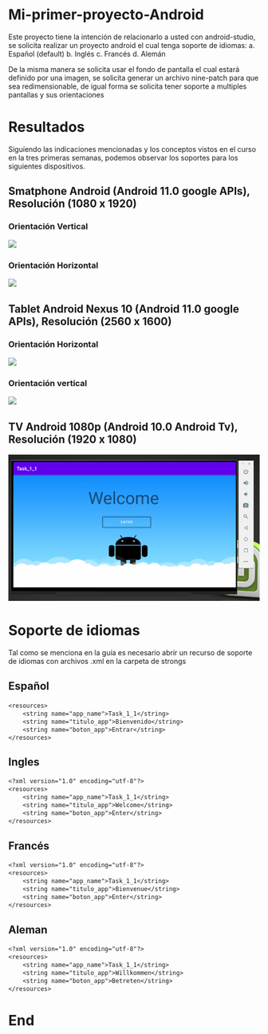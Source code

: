 # Mi-primer-proyecto-Android


 Este proyecto tiene la intención de relacionarlo a usted con android-studio, se solicita realizar un proyecto android el cual tenga soporte de idiomas:
a. Español (default)
b. Inglés
c. Francés
d. Alemán

De la misma manera se solicita usar el fondo de pantalla el cual estará definido por una imagen, se solicita generar un archivo nine-patch para que sea redimensionable, de igual forma se solicita tener soporte a multiples pantallas y sus orientaciones
# Resultados 
Siguíendo las indicaciones mencionadas y los conceptos vistos en el curso en la tres primeras semanas, podemos observar los soportes para los siguientes dispositivos.

## Smatphone Android (Android 11.0 google APIs), Resolución (1080 x 1920)
### Orientación Vertical
![](https://lh3.googleusercontent.com/PchW2i0rCKfidgdFoaaV7wVHN8dEYkjCYPqtMW2hVmFBgtKVj0h2vQ_Qof8mvyA78RsOlCUPtbJTeHC7Xa1Sd-r_w2b-7D0FTRw4ujN7n8683qPuJrp0lhmFgzsvHIn9FEXgcRkU568rTnJDdqfkNLhTLAMhKnsMjcYfygmt-LhSEpgFmZlGVbPFzCxcLFEIcgqvj-g8Y4WakZtedJn6GTt8ei_kgZEuD0KcMaGBQsugj6iI1oneYu4kogaudlBikHia6ged-zGYqEkJXVJvotIcNJHj9wJ6ZOXFqpU12o0N9Pbc1s3sabdj3TLkw02zwMJ_JjSbkdBjFjhe1x4bxU5F0paJRhNMH6g6ELqWO6KU0RLUfRDg5P7YSzeOZT_uuysgOvqREZy3fj8HFi2Uy0O7qcX89SFpMQDxxlXjVIJrCCKd0c17J1b0UgINRThmirlOLeR2IBkfKehAfdnHl-nRkTkBQFzEMIk8YCmOk3XXojzb3HxmK1fYUrYBo2oSDXyaBC74EggH3s7uvk73eOB1hjs9M4TaTf6qmCOgWDgLnSpBdo02MuMdiEt8-YtlDdd2eBe3-B15CqAtZTuO089wSm2UIlN2VlhjBZHz8yGcgqvF7Rza2klvcTWQvDy1O1ntBaunemJrvvP84a41S5b92GH2_BGmSNjSZV7fYfwRGvJTywoQ4YteJ1IYRkyjphGQg3x1xAaHSU66QnnKfBk=w517-h709-no?authuser=1)

### Orientación Horizontal
![](https://lh3.googleusercontent.com/MxZsiD3l983o15mASkaziEuXDcjYw3sBeNYjxwCaIrv6iUPGuMrYV_idTEhmsb-okmXxqbJgwkDVxPpaE3gGvadiLLGv7u_mNTOkhIT-sBJQwQx4s2P-5jP4INPDavQrNWgpbXw6y1CTtsP3Ev3wgEb4gK6ZZUXQkzoifBzW9G5fwgyAHcBg8sa9FPVW9mL1bmxg5Dd2OGqGDR99c7t_YAxP4jsoyTf0feg4xhUdoFQ8GfkyLlMveRktd7wQCmrs_Hdwlj9WQiCuf10s_kub6lLHfiYrKlbvUG0aNQigCcKna8bqeAtr_SoyIcC2kOSRhg5k-kcPALz5IAPQczGEtnHUHIsc3S-y94XX1-hDT2y5MlmADFdqanjBgp1Z9VgjzRIuPbihJcofywn8y3m46GcOA_MSshe5K8QKKqtaHkBH0vu9wnwS1ygurNUQcUSH7nr_gA5xOe5KuIxlzeNm_oM6_zfDFUCJNKHITc_sviVzSO5nW1HyVqU8gozfvsQWSIG4hbrQPFODwYl6qQMR2RPpzs3EKzT2RrXXmOn6vOuhJnBFWPf4ypzh4a6jAHkxLXb9WUFPMsQRILRluX3PZMVHpT74YdHpswYj1BhT-IpH77sfndUnnRBNa73b2EkrcEqf4y3_r_d5EOq-14P4Bci_2_M5BzAIqgPQGnoAraXJE4c7qLNZEfg_FzsQejxOlfb9fRos_UBGar2wgU25VFc=w735-h593-no?authuser=1)
## Tablet Android Nexus 10 (Android 11.0 google APIs), Resolución (2560 x 1600)
### Orientación Horizontal
![](https://lh3.googleusercontent.com/etvSFy8omkgn1FDVdNCd5kiek-ozKZAm0vaYiiZf8OMae0vT6do0Yw_Ob6EXUFLAjzeWoYkToKpn2-T61DDMkyt3sh8ynlacsQrDxNdSDD44sOEcFFrz4qSX-JXIDkyva6kvMff5RTJIdERR4wL7Z02o7mEiMs1Wcl4_gA89BzqZC4GmE82VCgMn7__Y9-oUNXy_9H8pMqSuuHoEie4t5qgj7tiJIuMpYeITdQBOCgvSKnFM975qqUCTVpkXOdrSzBOvb84upPQqxPJ6Cgr9JSvAU97EZVcSx63JAK6Kt14WcHFDUw582JDToGVR7e1g09zdx9CdE8Pij4vi7DhOiPpOD4PwQs1iQPhelB2mGb1nWiupKHxMObPwcI1UuV8UV3gDwmgMWY1HWOz1cnKT2wREfsO6oIV1RrGKc1KC1ihKLitdZHwnv9UaMERjKzG76ge4WTLgpNisnVD8LDd1nSJCYmof0Te6APKAD5sFL0dsMGAY_66g3srHxm83ZUqJKTe8OeNaoYzAfElCzt673wrdcF4YMW8pFQC7twPLKBF7-x_6qPo8nC7THg9eDfKVAarkC8ctXd9Lks41f49Z7ttPyD1az6PNZ-WiQxhIclK554O1LELhDVoNTexgp_KQ1vRdq200ZH1uzTaRUd3wLvNU_maRiR75Ob7KNaOfbGQqZD5dprpGgA4DPgKhebqatvTop6gjb8ztW7TVx0Ai740=w861-h617-no?authuser=1)

### Orientación vertical
![](https://lh3.googleusercontent.com/AK2-vMA0asVrm0fyvto_6s5wq-E5ez1WxFd-9mFVDUbb_6Mil0l3mdLozdSTlW6Q3WWPcqCpgGuUPAiTU4p8-RpW_Br7rsChsOhtru8RqgNNw8yz5OiKzF_RiqXqnCeUr_P49Bshahj-gKfWXk4pyI8-OLpYn8qnaXYq0GPfod7Nk_UeVQs87kGg0VWOq3KjFX5cIQbbJfES9zADstmDsEb3IPcUuH07lXIWSU2LQkTpU_2LU2i8J25N2l9Cq3xLQRJ_uEAf3Q2kHezW3FIXJTqvxb7glw5VPQuVs5jL1lO_eEa5DCgvbqW1bpI440Um38SlMSNgqIVWxs84Dhyo33Tq-3K_R4gJ0XXol82S0tv5wA8nomZG4bxo1Ll9aQv5InCLY8ROa4ONiFad1zUTwxzEQbPRr9qsuWOyKD1cV-clbCCqBe_pBsphC7eh6hdCa493Sz4vcLa6cDy6fy8WlvRyqrOyAWlrae6zXjPFV4kEDCotrWnL2gwfuHnIJ2fE7yEs13ePHgMVVTMKIk7qDZ787MDe3-f6CWXm6yRTSw5Q9xyayEBobFeznJMYoRXbazQxXtheqCU86v_jsBG3N8_OvXasvA2PLPAkqyxbxiF89nqLCql-mrdY_wvH5cI3XVd5J79RB3qZqGjTTD6urNQ_BWcVClmwxeZcCpgUJy2L-ZbuXYwb0I5VVWVfdTLwLVYOhftt05KsUr93SzKwCDk=w612-h830-no?authuser=1)
## TV Android 1080p (Android 10.0 Android Tv), Resolución (1920 x 1080)
![](tv.png)
# Soporte de idiomas 

Tal como se menciona en la guía es necesario abrir un recurso de soporte de idiomas con archivos .xml en la carpeta de strongs
## Español
```
<resources>
    <string name="app_name">Task_1_1</string>
    <string name="titulo_app">Bienvenido</string>
    <string name="boton_app">Entrar</string>
</resources>
```
## Ingles
```
<?xml version="1.0" encoding="utf-8"?>
<resources>
    <string name="app_name">Task_1_1</string>
    <string name="titulo_app">Welcome</string>
    <string name="boton_app">Enter</string>
</resources>
```
## Francés
```
<?xml version="1.0" encoding="utf-8"?>
<resources>
    <string name="app_name">Task_1_1</string>
    <string name="titulo_app">Bienvenue</string>
    <string name="boton_app">Enter</string>
</resources>
```
## Aleman
```
<?xml version="1.0" encoding="utf-8"?>
<resources>
    <string name="app_name">Task_1_1</string>
    <string name="titulo_app">Willkommen</string>
    <string name="boton_app">Betreten</string>
</resources>
```
# End
